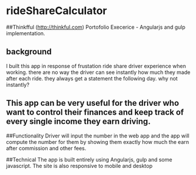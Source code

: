 # rideShareCalculator
##Thinkfful (http://thinkful.com) Portofolio Execerice - Angularjs and gulp implementation.

## background
I built this app in response of frustation ride share driver experience when working. there are no way the driver can see instantly how much they made after each ride. they always get a statement the following day. why not instantly?
## This app can be very useful for the driver who want to control their finances and keep track of every single income they earn driving.

##Functionality
Driver will input the number in the web app and the app will compute the number for them by showing them exactly how much the earn after commission and other fees.

##Technical
The app is built entirely using Angularjs, gulp and some javascript. The site is also responsive to mobile and desktop


